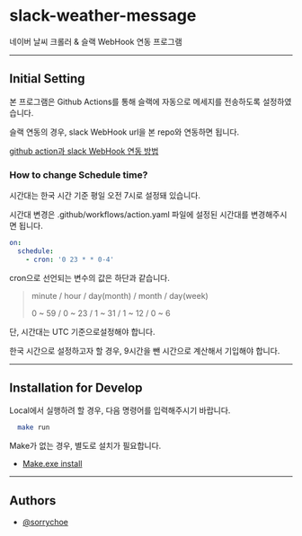 # slack-weather-message

네이버 날씨 크롤러 & 슬랙 WebHook 연동 프로그램

---

## Initial Setting

본 프로그램은 Github Actions를 통해 슬랙에 자동으로 메세지를 전송하도록 설정하였습니다.

슬랙 연동의 경우, slack WebHook url을 본 repo와 연동하면 됩니다.

[github action과 slack WebHook 연동 방법](https://heegs.tistory.com/95)

### How to change Schedule time?

시간대는 한국 시간 기준 평일 오전 7시로 설정돼 있습니다.

시간대 변경은 .github/workflows/action.yaml 파일에 설정된 시간대를 변경해주시면 됩니다.

```yaml
on:
  schedule:
    - cron: '0 23 * * 0-4'
```
cron으로 선언되는 변수의 값은 하단과 같습니다.

> minute / hour / day(month) / month / day(week)
>
> 0 ~ 59 / 0 ~ 23 / 1 ~ 31 / 1 ~ 12 / 0 ~ 6

단, 시간대는 UTC 기준으로설정해야 합니다.

한국 시간으로 설정하고자 할 경우, 9시간을 뺀 시간으로 계산해서 기입해야 합니다.

---

## Installation for Develop

Local에서 실행하려 할 경우, 다음 명령어를 입력해주시기 바랍니다.

```bash
  make run
```

Make가 없는 경우, 별도로 설치가 필요합니다.
- [Make.exe install](https://gnuwin32.sourceforge.net/packages/make.htm)

---

## Authors

- [@sorrychoe](https://www.github.com/sorrychoe)
